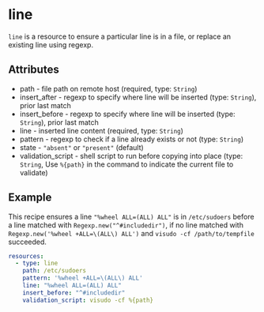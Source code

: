 # line
`line` is a resource to ensure a particular line is in a file,
or replace an existing line using regexp.

## Attributes
- path - file path on remote host (required, type: `String`)
- insert_after - regexp to specify where line will be inserted (type: `String`), prior last match
- insert_before - regexp to specify where line will be inserted (type: `String`), prior last match
- line - inserted line content (required, type: `String`)
- pattern - regexp to check if a line already exists or not (type: `String`)
- state - `"absent"` or `"present"` (default)
- validation_script - shell script to run before copying into place (type: `String`, Use `%{path}` in the command to indicate the current file to validate)

## Example
This recipe ensures a line `"%wheel ALL=(ALL) ALL"` is in `/etc/sudoers` before a line
matched with `Regexp.new("^#includedir")`, if no line matched with
`Regexp.new('%wheel +ALL=\(ALL\) ALL')` and `visudo -cf /path/to/tempfile` succeeded.

```yaml
resources:
  - type: line
    path: /etc/sudoers
    pattern: '%wheel +ALL=\(ALL\) ALL'
    line: "%wheel ALL=(ALL) ALL"
    insert_before: "^#includedir"
    validation_script: visudo -cf %{path}
```

